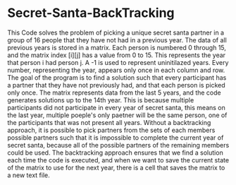 # Secret-Santa-BackTracking
This Code solves the problem of picking a unique secret santa partner in a group of 16 people that they have not had in a previous year. The data of all previous years is stored in a matrix. Each person is numbered 0
through 15, and the matrix index [i][j] has a value from 0 to 15. This represents the year that person i had person j. A -1 is used to represent uninitilazed years. Every number, representing the year, appears only once in each column and row. The goal of the program is to find a solution such that every participant has a partner that they have not previously had, and that each person is picked only once. The matrix represents data from the last 5 years, and the code generates solutions up to the 14th year. This is because multiple participants did not participate in every year of secret santa, this means on the last year, multiple poeple's only paetner will be the same person, one of the participants that was not present all years. Without a backtracking approach, it is possible to pick partners from the sets of each members possible partners such that it is impossible to complete the current year of secret santa, because all of the possible partners of the remaining members could be used. The backtracking approach ensures that we find a solution each time the code is executed, and when we want to save the current state of the matrix to use for the next year, there is a cell that saves the matrix to a new text file. 
